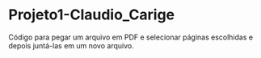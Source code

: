 # Projeto1-Claudio_Carige
Código para pegar um arquivo em PDF e selecionar páginas escolhidas e depois juntá-las em um novo arquivo.
